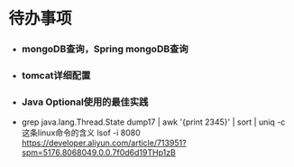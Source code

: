 # 待办事项

- ### mongoDB查询，Spring mongoDB查询

- ### tomcat详细配置

- ### Java Optional使用的最佳实践

- grep java.lang.Thread.State dump17 | awk '{print $2$3$4$5}'
  | sort | uniq -c    这条linux命令的含义
  lsof -i 8080
  https://developer.aliyun.com/article/713951?spm=5176.8068049.0.0.7f0d6d19THp1zB 

